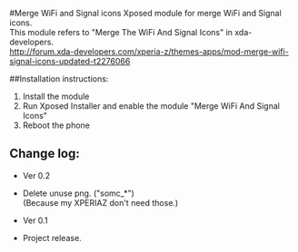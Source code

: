 #Merge WiFi and Signal icons
Xposed module for merge WiFi and Signal icons.  
This module refers to "Merge The WiFi And Signal Icons" in xda-developers.  
http://forum.xda-developers.com/xperia-z/themes-apps/mod-merge-wifi-signal-icons-updated-t2276066  

##Installation instructions:
1. Install the module
2. Run Xposed Installer and enable the module "Merge WiFi And Signal Icons"
3. Reboot the phone

## Change log:
* Ver 0.2
 - Delete unuse png. ("somc_*")  
(Because my XPERIAZ don't need those.)
* Ver 0.1
 - Project release.

